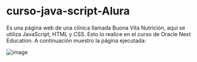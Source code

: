 # curso-java-script-Alura
Es una página web de una clínica llamada Buona Vita Nutrición, aquí se utiliza JavaScript, HTML y CSS. Esto lo realice en el curso de Oracle Next Education. 
A continuación muestro la página ejecutada: 

![image](https://github.com/JONYCAGE2022/curso-java-script-Alura/assets/112737912/9ae66435-aff6-44d6-a22a-758ed9c8c1c4)
